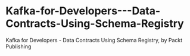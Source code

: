 # Kafka-for-Developers---Data-Contracts-Using-Schema-Registry
Kafka for Developers - Data Contracts Using Schema Registry, by Packt Publishing
